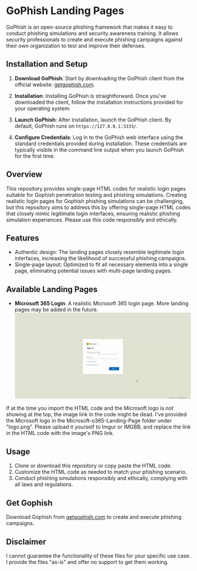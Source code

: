 # GoPhish Landing Pages

GoPhish is an open-source phishing framework that makes it easy to conduct phishing simulations and security awareness training. It allows security professionals to create and execute phishing campaigns against their own organization to test and improve their defenses.

## Installation and Setup

1. **Download GoPhish**: Start by downloading the GoPhish client from the official website: [getgophish.com](https://getgophish.com).

2. **Installation**: Installing GoPhish is straightforward. Once you've downloaded the client, follow the installation instructions provided for your operating system.

3. **Launch GoPhish**: After installation, launch the GoPhish client. By default, GoPhish runs on `https://127.0.0.1:3333/`.

4. **Configure Credentials**: Log in to the GoPhish web interface using the standard credentials provided during installation. These credentials are typically visible in the command line output when you launch GoPhish for the first time.


## Overview

This repository provides single-page HTML codes for realistic login pages suitable for Gophish penetration testing and phishing simulations. Creating realistic login pages for Gophish phishing simulations can be challenging, but this repository aims to address this by offering single-page HTML codes that closely mimic legitimate login interfaces, ensuring realistic phishing simulation experiences. Please use this code responsibly and ethically.


## Features

- Authentic design: The landing pages closely resemble legitimate login interfaces, increasing the likelihood of successful phishing campaigns.
- Single-page layout: Optimized to fit all necessary elements into a single page, eliminating potential issues with multi-page landing pages.

## Available Landing Pages

- **Microsoft 365 Login**: A realistic Microsoft 365 login page. More landing pages may be added in the future.
![Microsoft 365 Login Preview](https://github.com/moeramadan/GoPhish-Landing-Pages/blob/main/Microsoft-o365-Landing-Page/GIF%20of%20landingpage.gif)

If at the time you import the HTML code and the Microsoft logo is not showing at the top, the image link in the code might be dead. I've provided the Microsoft logo in the Microsoft-o365-Landing-Page folder under "logo.png". Please upload it yourself to Imgur or IMGBB, and replace the link in the HTML code with the image's PNG link.
## Usage

1. Clone or download this repository or copy paste the HTML code.
2. Customize the HTML code as needed to match your phishing scenario.
3. Conduct phishing simulations responsibly and ethically, complying with all laws and regulations.

## Get Gophish

Download Gophish from [getgophish.com](https://getgophish.com) to create and execute phishing campaigns.

## Disclaimer

I cannot guarantee the functionality of these files for your specific use case. I provide the files "as-is" and offer no support to get them working.
